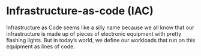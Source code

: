 # Infrastructure-as-code (IAC)

Infrastructure as Code seems like a silly name because we all know that our infrastructure is made up of pieces of electronic equipment with pretty flashing lights. But in today’s world, we define our workloads that run on this equipment as lines of code.
